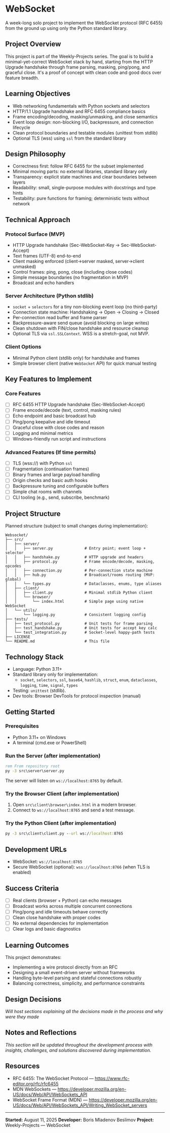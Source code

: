 # WebSocket

A week-long solo project to implement the WebSocket protocol (RFC 6455) from the ground up using only the Python standard library.

## Project Overview

This project is part of the Weekly-Projects series. The goal is to build a minimal-yet-correct WebSocket stack by hand, starting from the HTTP Upgrade handshake through frame parsing, masking, ping/pong, and graceful close. It's a proof of concept with clean code and good docs over feature breadth.

## Learning Objectives

- Web networking fundamentals with Python sockets and selectors
- HTTP/1.1 Upgrade handshake and RFC 6455 compliance basics
- Frame encoding/decoding, masking/unmasking, and close semantics
- Event loop design: non-blocking I/O, backpressure, and connection lifecycle
- Clean protocol boundaries and testable modules (unittest from stdlib)
- Optional TLS (wss) using `ssl` from the standard library

## Design Philosophy

- Correctness first: follow RFC 6455 for the subset implemented
- Minimal moving parts: no external libraries, standard library only
- Transparency: explicit state machines and clear boundaries between layers
- Readability: small, single-purpose modules with docstrings and type hints
- Testability: pure functions for framing; deterministic tests without network

## Technical Approach

### Protocol Surface (MVP)

- HTTP Upgrade handshake (Sec-WebSocket-Key -> Sec-WebSocket-Accept)
- Text frames (UTF-8) end-to-end
- Client masking enforced (client->server masked, server->client unmasked)
- Control frames: ping, pong, close (including close codes)
- Simple message boundaries (no fragmentation in MVP)
- Broadcast and echo handlers

### Server Architecture (Python stdlib)

- `socket` + `selectors` for a tiny non-blocking event loop (no third-party)
- Connection state machine: Handshaking -> Open -> Closing -> Closed
- Per-connection read buffer and frame parser
- Backpressure-aware send queue (avoid blocking on large writes)
- Clean shutdown with FIN/close handshake and resource cleanup
- Optional TLS via `ssl.SSLContext`. WSS is a stretch-goal, not MVP.

### Client Options

- Minimal Python client (stdlib only) for handshake and frames
- Simple browser client (native `WebSocket` API) for quick manual testing

## Key Features to Implement

### Core Features

- [ ] RFC 6455 HTTP Upgrade handshake (Sec-WebSocket-Accept)
- [ ] Frame encode/decode (text, control, masking rules)
- [ ] Echo endpoint and basic broadcast hub
- [ ] Ping/pong keepalive and idle timeout
- [ ] Graceful close with close codes and reason
- [ ] Logging and minimal metrics
- [ ] Windows-friendly run script and instructions

### Advanced Features (If time permits)

- [ ] TLS (wss://) with Python `ssl`
- [ ] Fragmentation (continuation frames)
- [ ] Binary frames and large payload handling
- [ ] Origin checks and basic auth hooks
- [ ] Backpressure tuning and configurable buffers
- [ ] Simple chat rooms with channels
- [ ] CLI tooling (e.g., send, subscribe, benchmark)

## Project Structure

Planned structure (subject to small changes during implementation):

```
Websocket/
├── src/
│   ├── server/
│   │   ├── server.py              # Entry point; event loop + selector
│   │   ├── handshake.py           # HTTP upgrade and headers
│   │   ├── protocol.py            # Frame encode/decode, masking, opcodes
│   │   ├── connection.py          # Per-connection state machine
│   │   ├── hub.py                 # Broadcast/rooms routing (MVP: global)
│   │   └── types.py               # Dataclasses, enums, type aliases
│   ├── client/
│   │   ├── client.py              # Minimal stdlib Python client
│   │   └── browser/
│   │       └── index.html         # Simple page using native WebSocket
│   └── utils/
│       └── logging.py             # Consistent logging config
├── tests/
│   ├── test_protocol.py           # Unit tests for frame parsing
│   ├── test_handshake.py          # Unit tests for accept key calc
│   └── test_integration.py        # Socket-level happy-path tests
├── LICENSE
└── README.md                      # This file
```

## Technology Stack

- Language: Python 3.11+
- Standard library only for implementation:
	- `socket`, `selectors`, `ssl`, `base64`, `hashlib`, `struct`, `enum`, `dataclasses`, `logging`, `time`, `signal`, `types`
- Testing: `unittest` (stdlib).
- Dev tools: Browser DevTools for protocol inspection (manual)

## Getting Started

### Prerequisites

- Python 3.11+ on Windows
- A terminal (cmd.exe or PowerShell)

### Run the Server (after implementation)

```bat
rem From repository root
py -3 src\server\server.py
```

The server will listen on `ws://localhost:8765` by default.

### Try the Browser Client (after implementation)

1. Open `src\client\browser\index.html` in a modern browser.
2. Connect to `ws://localhost:8765` and send a test message.

### Try the Python Client (after implementation)

```bat
py -3 src\client\client.py --url ws://localhost:8765
```

## Development URLs

- WebSocket: `ws://localhost:8765`
- Secure WebSocket (optional): `wss://localhost:8766` (when TLS is enabled)

## Success Criteria

- [ ] Real clients (browser + Python) can echo messages
- [ ] Broadcast works across multiple concurrent connections
- [ ] Ping/pong and idle timeouts behave correctly
- [ ] Clean close handshake with proper codes
- [ ] No external dependencies for implementation
- [ ] Clear logs and basic diagnostics

## Learning Outcomes

This project demonstrates:

- Implementing a wire protocol directly from an RFC
- Designing a small event-driven server without frameworks
- Handling byte-level parsing and stateful connections robustly
- Balancing correctness, simplicity, and performance constraints

## Design Decisions

*Will host sections explaining all the decisions made in the process and why were they made*

## Notes and Reflections

*This section will be updated throughout the development process with insights, challenges, and solutions discovered during implementation.*

## Resources

- RFC 6455: The WebSocket Protocol — https://www.rfc-editor.org/rfc/rfc6455
- MDN WebSockets — https://developer.mozilla.org/en-US/docs/Web/API/WebSockets_API
- WebSocket Frame Format (MDN) — https://developer.mozilla.org/en-US/docs/Web/API/WebSockets_API/Writing_WebSocket_servers

---

**Started:** August 11, 2025
**Developer:** Boris Mladenov Beslimov
**Project:** Weekly-Projects — WebSocket